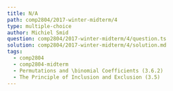 ```yaml
---
title: N/A
path: comp2804/2017-winter-midterm/4
type: multiple-choice
author: Michiel Smid
question: comp2804/2017-winter-midterm/4/question.ts
solution: comp2804/2017-winter-midterm/4/solution.md
tags:
  - comp2804
  - comp2804-midterm
  - Permutations and \binomial Coefficients (3.6.2)
  - The Principle of Inclusion and Exclusion (3.5)
---
```


